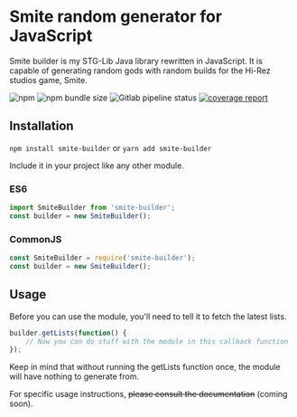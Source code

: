 # Smite random generator for JavaScript
Smite builder is my STG-Lib Java library rewritten in JavaScript.
It is capable of generating random gods with random builds for the Hi-Rez studios game, Smite.

![npm](https://img.shields.io/npm/v/smite-builder)
![npm bundle size](https://img.shields.io/bundlephobia/min/smite-builder)
![Gitlab pipeline status](https://img.shields.io/gitlab/pipeline/Codazed/smite-builder)
[![coverage report](https://gitlab.com/Codazed/smite-builder/badges/master/coverage.svg)](https://gitlab.com/Codazed/smite-builder/-/commits/master)

## Installation
`npm install smite-builder` or `yarn add smite-builder`

Include it in your project like any other module.

### ES6
```js
import SmiteBuilder from 'smite-builder';
const builder = new SmiteBuilder();
```

### CommonJS
```js
const SmiteBuilder = require('smite-builder');
const builder = new SmiteBuilder();
```

## Usage
Before you can use the module, you'll need to tell it to fetch the latest lists.

```js
builder.getLists(function() {
    // Now you can do stuff with the module in this callback function
});
```

Keep in mind that without running the getLists function once, the module will have nothing to generate from.

For specific usage instructions, ~~please consult the documentation~~ (coming soon).